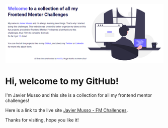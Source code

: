 ![site preview](/frontend-collection/assets/readme.png "Javier Musso - FM Challenges")

# Hi, welcome to my GitHub!

I'm Javier Musso and this site is a collection for all my frontend mentor challenges!

Here is a link to the live site [Javier Musso - FM Challenges](https://frontend-mentor-javiermusso.netlify.app/).

Thanks for visiting, hope you like it!

